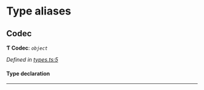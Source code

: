 

# Type aliases

<a id="codec"></a>

##  Codec

**Ƭ Codec**: *`object`*

*Defined in [types.ts:5](https://github.com/polkadot-js/common/blob/3ee9e13/packages/trie-codec/src/types.ts#L5)*

#### Type declaration

___

